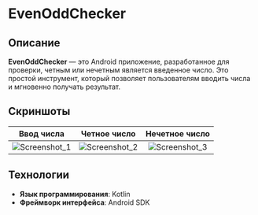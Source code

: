 # EvenOddChecker

## Описание
**EvenOddChecker** — это Android приложение, разработанное для проверки, четным или нечетным является введенное число. Это простой инструмент, который позволяет пользователям вводить числа и мгновенно получать результат.

## Скриншоты
| Ввод числа | Четное число | Нечетное число |
|:---:|:---:|:---:|
| ![Screenshot_1](https://github.com/iskander-rassulov/kotlin_even-odd-checker/assets/167358283/3ff06f36-b5db-4dec-b28a-40fadf7f3187) | ![Screenshot_2](https://github.com/iskander-rassulov/kotlin_even-odd-checker/assets/167358283/9d651982-c6c2-45ab-852e-0accc5722b8b) | ![Screenshot_3](https://github.com/iskander-rassulov/kotlin_even-odd-checker/assets/167358283/7204bffc-81b0-4e58-a610-b50adcfe1dab) |

## Технологии
- **Язык программирования**: Kotlin
- **Фреймворк интерфейса**: Android SDK
